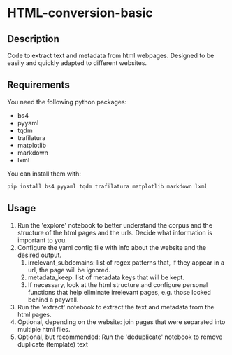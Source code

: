 # HTML-conversion-basic

## Description
Code to extract text and metadata from html webpages. Designed to be easily and quickly adapted to different websites.

## Requirements
You need the following python packages:
- bs4
- pyyaml
- tqdm
- trafilatura
- matplotlib
- markdown
- lxml

You can install them with:
```bash
pip install bs4 pyyaml tqdm trafilatura matplotlib markdown lxml
```

## Usage
1. Run the 'explore' notebook to better understand the corpus and the structure of the html pages and the urls. Decide what information is important to you.
2. Configure the yaml config file with info about the website and the desired output.
   1. irrelevant_subdomains: list of regex patterns that, if they appear in a url, the page will be ignored.
   2. metadata_keep: list of metadata keys that will be kept.
   3. If necessary, look at the html structure and configure personal functions that help eliminate irrelevant pages, e.g. those locked behind a paywall.
3. Run the 'extract' notebook to extract the text and metadata from the html pages.
4. Optional, depending on the website: join pages that were separated into multiple html files.
5. Optional, but recommended: Run the 'deduplicate' notebook to remove duplicate (template) text
